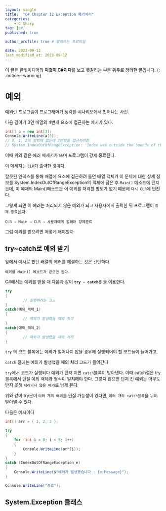 ```yaml
---
layout: single
title:  "C# Chapter 12 Exception 예외처리"
categories: 
    - C Sharp
tag: [c#]
published: true

author_profile: true # 옆에뜨는 프로파일

date: 2023-09-12
last_modified_at: 2023-09-12
---
```

<!-- 
{: .notice--warning} // 알림 강조
{: .H1-font}         // 제목 색
<span style="color:Skyblue"> 색 넣기 </span>
<br/> 한줄 내리기
 -->

이 글은 한빛미디어의 **이것이 C#이다**를 보고 헷갈리는 부분 위주로 정리한 글입니다.
{: .notice--warning}


# 예외

예외란 프로그램이 프로그래머가 생각한 시나리오에서 벗어나는 사건.

다음 길이가 3인 배열의 4번째 요소에 접근하는 예시가 있다.

```csharp
int[] a = new int[3];
Console.WriteLine(a[3]);
// 0, 1, 2의 방밖에 없는데 3번방을 접근하려함
// System.IndexOutOfRangeException: 'Index was outside the bounds of the array.'
```

이때 위와 같은 에러 메세지가 뜨며 프로그램이 강제 종료된다.

이 메세지는 `CLR`가 출력한 것이다.

잘못된 인덱스를 통해 배열에 요소에 접근하려 들면 배열 객체가 이 문제에 대한 상세 정보를 System.IndexOutOfRangeException의 객체에 담은 후 `Main()` 메소드에 던지는데, 이 예제의 Main()메소드는 이 예외를 처리할 방도가 없기 떄문에 `다시 CLR`에 던진다.

그렇게 되면 이 에러는 처리되지 않은 예외가 되고 사용자에게 출력한 뒤 프로그램이 `강제 종료`된다.


`CLR → Main → CLR → 사용자에게 알리며 강제종료`

그럼 예외를 받으려면 어떻게 해야할까

## try~catch로 예외 받기

앞에서 예시로 봤던 배열의 에러를 해결하는 것은 간단하다.

`예외를 Main() 메소드가 받으면 된다.`

C#에서는 예외를 받을 때 다음과 같이 **`try ~ catch문`** 을 이용한다.

```csharp
try
{
		// 실행하려는 코드
}
catch(예외_객체_1)
{
		// 예외가 발생했을 때의 처리
}
catch{예외_객체_2)
{
		// 예외가 발생했을 때의 처리
}
```

`try` 의 코드 블록에는 예외가 일어나지 않을 경우에 실행되어야 할 코드들이 들어가고,

`catch` 절에는 예외가 발생했을 때의 처리 코드가 들어간다

`try`에서 코드가 실행되다 예외가 던져 지면 `catch`블록이 받아낸다. 이때 catch절은 try 블록에서 던질 예외 객체와 형식이 일치해야 한다. 그렇지 않으면 던져 진 예외는 아무도 받지 못해 `처리되지 않은 예외`로 남게 된다.

위와 같이 try문이 `여러 개의 예외`를 던질 가능성이 있다면, `여러 개의 catch블록`을 두어 받아낼 수 있다.

다음은 예시이다

```csharp
int[] arr = { 1, 2, 3 };

try
{
    for (int i = 0; i < 5; i++)
    {
        Console.WriteLine(arr[i]);
    }
}
catch (IndexOutOfRangeException e)
{
    Console.WriteLine($"예외가 발생했습니다 : {e.Message}");
}

Console.WriteLine("종료");
```

## System.Exception 클래스
